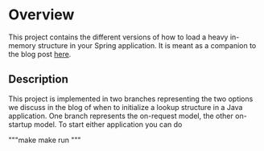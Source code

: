 # Overview

This project contains the different versions of how to load a heavy in-memory structure in your Spring application.
It is meant as a companion to the blog post [here](https://devflection.com).

## Description

This project is implemented in two branches representing the two options we discuss in the blog of when to initialize a lookup structure in a Java application.
One branch represents the on-request model, the other on-startup model.
To start either application you can do

"""make
make run
"""
